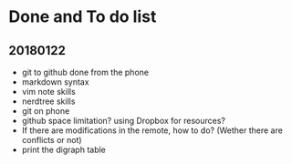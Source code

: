 # Done and To do list
## 20180122
  * git to github done from the phone
  * markdown syntax  
  * vim note skills
  * nerdtree skills
  * git on phone
  * github space limitation? using Dropbox for resources? 
  * If there are modifications in the remote, how to do? (Wether there are conflicts or not)
  * print the digraph table